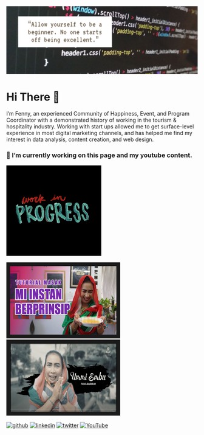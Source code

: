 ![alt text](https://github.com/FennyWilriani/FennyWilriani/blob/main/Capture%20banner.PNG)

# Hi There 👋

I’m Fenny, an experienced Community of Happiness, Event, and Program Coordinator with a demonstrated history of working in the tourism & hospitality industry. Working with start ups allowed me to get surface-level experience in most digital marketing channels, and has helped me find my interest in data analysis, content creation, and web design.

### 🔭 I’m currently working on this page and my youtube content. 
<img src="https://github.com/FennyWilriani/FennyWilriani/blob/main/giphy.gif" width=250>

<a href="https://www.youtube.com/watch?v=LP9X-PNN-18&t=412s" target="_blank"><img src="https://github.com/FennyWilriani/FennyWilriani/blob/main/maxresdefault.jpg" width="280" height="180" border="10" /></a>
<a href="https://www.youtube.com/watch?v=AJldAChtxis&t=21s" target="_blank"><img src="https://github.com/FennyWilriani/FennyWilriani/blob/main/Captured%20ummi%20embu.JPG" width="280" height="180" border="10" /></a>

[<img src='https://cdn.jsdelivr.net/npm/simple-icons@3.0.1/icons/github.svg' alt='github' height='40'>](https://github.com/FennyWilriani)  [<img src='https://cdn.jsdelivr.net/npm/simple-icons@3.0.1/icons/linkedin.svg' alt='linkedin' height='40'>](https://www.linkedin.com/in/FennyWilriani/)  [<img src='https://cdn.jsdelivr.net/npm/simple-icons@3.0.1/icons/twitter.svg' alt='twitter' height='40'>](https://twitter.com/fennyayuwill)  [<img src='https://cdn.jsdelivr.net/npm/simple-icons@3.0.1/icons/youtube.svg' alt='YouTube' height='40'>](https://www.youtube.com/channel/UmmiEmbu)  
